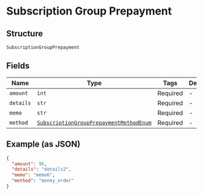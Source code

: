 
# Subscription Group Prepayment

## Structure

`SubscriptionGroupPrepayment`

## Fields

| Name | Type | Tags | Description |
|  --- | --- | --- | --- |
| `amount` | `int` | Required | - |
| `details` | `str` | Required | - |
| `memo` | `str` | Required | - |
| `method` | [`SubscriptionGroupPrepaymentMethodEnum`](../../doc/models/subscription-group-prepayment-method-enum.md) | Required | - |

## Example (as JSON)

```json
{
  "amount": 96,
  "details": "details2",
  "memo": "memo6",
  "method": "money_order"
}
```

